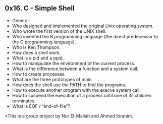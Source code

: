 ## 0x16. C - Simple Shell ##

- General: 
- Who designed and implemented the original Unix operating system.
- Who wrote the first version of the UNIX shell.
- Who invented the B programming language (the direct predecessor to the C programming language).
- Who is Ken Thompson.
- How does a shell work.
- What is a pid and a ppid.
- How to manipulate the environment of the current process.
- What is the difference between a function and a system call.
- How to create processes.
- What are the three prototypes of main.
- How does the shell use the PATH to find the programs.
- How to execute another program with the execve system call.
- How to suspend the execution of a process until one of its children terminates.
- What is EOF / “end-of-file”?

*This is a group project by Nur El-Mallah and Ahmed Ibrahim. 
